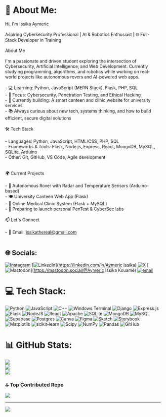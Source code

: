 # 💫 About Me:
Hi, I'm Issika Aymeric<br><br> Aspiring Cybersecurity Professional |  AI & Robotics Enthusiast | 🌐 Full-Stack Developer in Training<br><br> About Me<br><br>I'm a passionate and driven student exploring the intersection of  Cybersecurity, Artificial Intelligence, and Web Development. Currently studying programming, algorithms, and robotics while working on real-world projects like autonomous rovers and AI-powered web apps.<br><br>- 💻 Learning: Python, JavaScript (MERN Stack), Flask, PHP, SQL<br>- 🔐 Focus: Cybersecurity, Penetration Testing, and Ethical Hacking<br>- 🤝 Currently building: A smart canteen and clinic website for university services<br>- 📚 Always curious about new tech, systems thinking, and how to build efficient, secure digital solutions<br><br>🛠️ Tech Stack<br><br>- Languages: Python, JavaScript, HTML/CSS, PHP, SQL<br>- Frameworks & Tools: Flask, Node.js, Express, React, MongoDB, MySQL, SQLite, Arduino<br>- Other: Git, GitHub, VS Code, Agile development<br><br><br>🌍 Current Projects<br><br>- 🚗 Autonomous Rover with Radar and Temperature Sensors (Arduino-based)<br>- 🍽️ University Canteen Web App (Flask)<br>- 🏥 Online Medical Clinic System (Flask + MySQL)<br>- 🔐 Preparing to launch personal PenTest & CyberSec labs<br><br>📫 Let's Connect<br><br>- 📧 Email: issikathereal@gmail.com<br><br>


## 🌐 Socials:
[![Instagram](https://img.shields.io/badge/Instagram-%23E4405F.svg?logo=Instagram&logoColor=white)](https://instagram.com/issikaaymeric) [![LinkedIn](https://img.shields.io/badge/LinkedIn-%230077B5.svg?logo=linkedin&logoColor=white)](https://linkedin.com/in/Aymeric Issika) [![X](https://img.shields.io/badge/X-black.svg?logo=X&logoColor=white)](https://x.com/aymericissika) [![Mastodon](https://img.shields.io/badge/-MASTODON-%232B90D9?logo=mastodon&logoColor=white)](https://mastodon.social/@Aymeric Issika Kouamé) [![email](https://img.shields.io/badge/Email-D14836?logo=gmail&logoColor=white)](mailto:issikathereal@gmail.com) 

# 💻 Tech Stack:
![Python](https://img.shields.io/badge/python-3670A0?style=for-the-badge&logo=python&logoColor=ffdd54) ![JavaScript](https://img.shields.io/badge/javascript-%23323330.svg?style=for-the-badge&logo=javascript&logoColor=%23F7DF1E) ![C++](https://img.shields.io/badge/c++-%2300599C.svg?style=for-the-badge&logo=c%2B%2B&logoColor=white) ![Windows Terminal](https://img.shields.io/badge/Windows%20Terminal-%234D4D4D.svg?style=for-the-badge&logo=windows-terminal&logoColor=white) ![Django](https://img.shields.io/badge/django-%23092E20.svg?style=for-the-badge&logo=django&logoColor=white) ![Express.js](https://img.shields.io/badge/express.js-%23404d59.svg?style=for-the-badge&logo=express&logoColor=%2361DAFB) ![Flask](https://img.shields.io/badge/flask-%23000.svg?style=for-the-badge&logo=flask&logoColor=white) ![NodeJS](https://img.shields.io/badge/node.js-6DA55F?style=for-the-badge&logo=node.js&logoColor=white) ![React](https://img.shields.io/badge/react-%2320232a.svg?style=for-the-badge&logo=react&logoColor=%2361DAFB) ![Apache](https://img.shields.io/badge/apache-%23D42029.svg?style=for-the-badge&logo=apache&logoColor=white) ![SQLite](https://img.shields.io/badge/sqlite-%2307405e.svg?style=for-the-badge&logo=sqlite&logoColor=white) ![MongoDB](https://img.shields.io/badge/MongoDB-%234ea94b.svg?style=for-the-badge&logo=mongodb&logoColor=white) ![MySQL](https://img.shields.io/badge/mysql-4479A1.svg?style=for-the-badge&logo=mysql&logoColor=white) ![Supabase](https://img.shields.io/badge/Supabase-3ECF8E?style=for-the-badge&logo=supabase&logoColor=white) ![Postgres](https://img.shields.io/badge/postgres-%23316192.svg?style=for-the-badge&logo=postgresql&logoColor=white) ![Canva](https://img.shields.io/badge/Canva-%2300C4CC.svg?style=for-the-badge&logo=Canva&logoColor=white) ![Figma](https://img.shields.io/badge/figma-%23F24E1E.svg?style=for-the-badge&logo=figma&logoColor=white) ![Sketch](https://img.shields.io/badge/Sketch-FFB387?style=for-the-badge&logo=sketch&logoColor=black) ![Storybook](https://img.shields.io/badge/-Storybook-FF4785?style=for-the-badge&logo=storybook&logoColor=white) ![Matplotlib](https://img.shields.io/badge/Matplotlib-%23ffffff.svg?style=for-the-badge&logo=Matplotlib&logoColor=black) ![scikit-learn](https://img.shields.io/badge/scikit--learn-%23F7931E.svg?style=for-the-badge&logo=scikit-learn&logoColor=white) ![Scipy](https://img.shields.io/badge/SciPy-%230C55A5.svg?style=for-the-badge&logo=scipy&logoColor=%white) ![NumPy](https://img.shields.io/badge/numpy-%23013243.svg?style=for-the-badge&logo=numpy&logoColor=white) ![Pandas](https://img.shields.io/badge/pandas-%23150458.svg?style=for-the-badge&logo=pandas&logoColor=white) ![GitHub](https://img.shields.io/badge/github-%23121011.svg?style=for-the-badge&logo=github&logoColor=white)
# 📊 GitHub Stats:
![](https://github-readme-stats.vercel.app/api?username=issikaaymeric&theme=dark&hide_border=false&include_all_commits=false&count_private=true)<br/>
![](https://nirzak-streak-stats.vercel.app/?user=issikaaymeric&theme=dark&hide_border=false)<br/>
![](https://github-readme-stats.vercel.app/api/top-langs/?username=issikaaymeric&theme=dark&hide_border=false&include_all_commits=false&count_private=true&layout=compact)

### 🔝 Top Contributed Repo
![](https://github-contributor-stats.vercel.app/api?username=issikaaymeric&limit=5&theme=dark&combine_all_yearly_contributions=true)

---
[![](https://visitcount.itsvg.in/api?id=issikaaymeric&icon=0&color=0)](https://visitcount.itsvg.in)

<!-- Proudly created with GPRM ( https://gprm.itsvg.in ) -->

